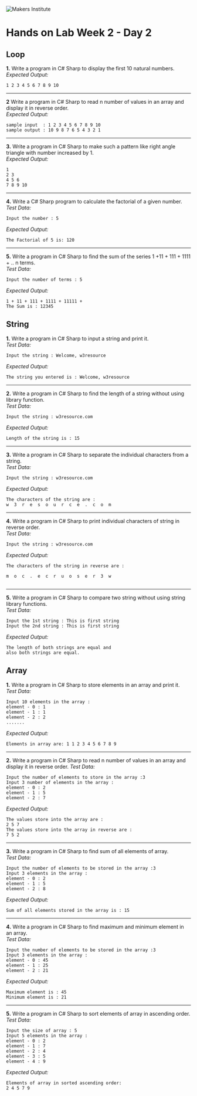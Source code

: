 ![Makers Institute](https://makersinstitute.id/img/logo-makersinstitute.png)

# Hands on Lab Week 2 - Day 2

## <a name="lab1"></a>Loop

**1.** Write a program in C# Sharp to display the first 10 natural numbers.    
*Expected Output:*
```
1 2 3 4 5 6 7 8 9 10
```

---

**2** Write a program in C# Sharp to read n number of values in an array and display it in reverse order.    
*Expected Output:*
```
sample input  : 1 2 3 4 5 6 7 8 9 10
sample output : 10 9 8 7 6 5 4 3 2 1 

```

---

**3.** Write a program in C# Sharp to make such a pattern like right angle triangle with number increased by 1.    
*Expected Output:*
```
1
2 3
4 5 6
7 8 9 10 
```

---

**4.** Write a C# Sharp program to calculate the factorial of a given number.    
*Test Data:*
```
Input the number : 5
```
*Expected Output:*
```
The Factorial of 5 is: 120 
```

---

**5.** Write a program in C# Sharp to find the sum of the series 1 +11 + 111 + 1111 + .. n terms.    
*Test Data:*
```
Input the number of terms : 5 
```
*Expected Output:*
```
1 + 11 + 111 + 1111 + 11111 + 
The Sum is : 12345
```

## <a name="lab2"></a>String

**1.** Write a program in C# Sharp to input a string and print it.    
*Test Data:*
```
Input the string : Welcome, w3resource 
```
*Expected Output:*
```
The string you entered is : Welcome, w3resource 
```

---

**2.** Write a program in C# Sharp to find the length of a string without using library function.    
*Test Data:*
```
Input the string : w3resource.com 
```
*Expected Output:*
```
Length of the string is : 15 
```

---

**3.** Write a program in C# Sharp to separate the individual characters from a string.    
*Test Data:*
```
Input the string : w3resource.com 
```
*Expected Output:*
```
The characters of the string are : 
w  3  r  e  s  o  u  r  c  e  .  c  o  m 
```

---

**4.** Write a program in C# Sharp to print individual characters of string in reverse order.    
*Test Data:*
```
Input the string : w3resource.com 
```
*Expected Output:*
```
The characters of the string in reverse are : 

m  o  c  .  e  c  r  u  o  s  e  r  3  w 
 
```

---

**5.** Write a program in C# Sharp to compare two string without using string library functions.    
*Test Data:*
```
Input the 1st string : This is first string 
Input the 2nd string : This is first string 
```
*Expected Output:*
```
The length of both strings are equal and 
also both strings are equal.
```

## <a name="lab3"></a>Array

**1.** Write a program in C# Sharp to store elements in an array and print it.    
*Test Data:*
```
Input 10 elements in the array : 
element - 0 : 1 
element - 1 : 1 
element - 2 : 2 
....... 
```
*Expected Output:*
```
Elements in array are: 1 1 2 3 4 5 6 7 8 9 
```

---

**2.** Write a program in C# Sharp to read n number of values in an array and display it in reverse order.
*Test Data:*
```
Input the number of elements to store in the array :3 
Input 3 number of elements in the array : 
element - 0 : 2 
element - 1 : 5 
element - 2 : 7 
```
*Expected Output:*
```
The values store into the array are : 
2 5 7 
The values store into the array in reverse are : 
7 5 2 
```

---

**3.** Write a program in C# Sharp to find sum of all elements of array.    
*Test Data:*
```
Input the number of elements to be stored in the array :3 
Input 3 elements in the array : 
element - 0 : 2 
element - 1 : 5 
element - 2 : 8 
```
*Expected Output:*
```
Sum of all elements stored in the array is : 15 
```

---

**4.** Write a program in C# Sharp to find maximum and minimum element in an array.    
*Test Data:*
```
Input the number of elements to be stored in the array :3 
Input 3 elements in the array : 
element - 0 : 45 
element - 1 : 25 
element - 2 : 21 
```
*Expected Output:*
```
Maximum element is : 45 
Minimum element is : 21 
```

---

**5.** Write a program in C# Sharp to sort elements of array in ascending order.    
*Test Data:*
```
Input the size of array : 5 
Input 5 elements in the array : 
element - 0 : 2 
element - 1 : 7 
element - 2 : 4 
element - 3 : 5 
element - 4 : 9 
```
*Expected Output:*
```
Elements of array in sorted ascending order: 
2 4 5 7 9
```
